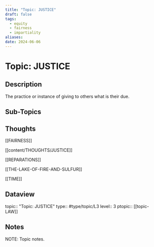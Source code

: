 ```yaml
---
title: "Topic: JUSTICE"
draft: false
tags:
  - equity
  - fairness
  - impartiality
aliases: 
date: 2024-06-06
---
```

# Topic: JUSTICE
## Description
The practice or instance of giving to others what is their due.

## Sub-Topics


## Thoughts
[[FAIRNESS]]

[[content/THOUGHTS/JUSTICE]]

[[REPARATIONS]]

[[THE-LAKE-OF-FIRE-AND-SULFUR]]

[[TIME]]

## Dataview
topic:: "Topic: JUSTICE"
type:: #type/topic/L3
level:: 3
ptopic:: [[topic-LAW]]

## Notes
NOTE: Topic notes.